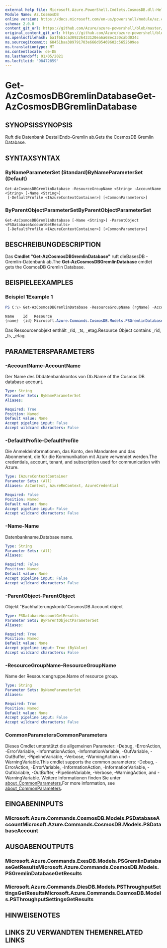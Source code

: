 ```yaml
---
external help file: Microsoft.Azure.PowerShell.Cmdlets.CosmosDB.dll-Help.xml
Module Name: Az.CosmosDB
online version: https://docs.microsoft.com/en-us/powershell/module/az.cosmosdb/get-azcosmosdbgremlindatabase
schema: 2.0.0
content_git_url: https://github.com/Azure/azure-powershell/blob/master/src/CosmosDB/CosmosDB/help/Get-AzCosmosDBGremlinDatabase.md
original_content_git_url: https://github.com/Azure/azure-powershell/blob/master/src/CosmosDB/CosmosDB/help/Get-AzCosmosDBGremlinDatabase.md
ms.openlocfilehash: ba1f6b1ca309226433120ea6a68ec330cabd034c
ms.sourcegitcommit: 68451baa389791703e666d95469602c5652609ee
ms.translationtype: MT
ms.contentlocale: de-DE
ms.lasthandoff: 01/05/2021
ms.locfileid: "98472859"
---
```

# <span data-ttu-id="f4895-101">Get-AzCosmosDBGremlinDatabase</span><span class="sxs-lookup"><span data-stu-id="f4895-101">Get-AzCosmosDBGremlinDatabase</span></span>

## <span data-ttu-id="f4895-102">SYNOPSIS</span><span class="sxs-lookup"><span data-stu-id="f4895-102">SYNOPSIS</span></span>
<span data-ttu-id="f4895-103">Ruft die Datenbank DestallEndb-Gremlin ab.</span><span class="sxs-lookup"><span data-stu-id="f4895-103">Gets the CosmosDB Gremlin Database.</span></span>

## <span data-ttu-id="f4895-104">SYNTAX</span><span class="sxs-lookup"><span data-stu-id="f4895-104">SYNTAX</span></span>

### <span data-ttu-id="f4895-105">ByNameParameterSet (Standard)</span><span class="sxs-lookup"><span data-stu-id="f4895-105">ByNameParameterSet (Default)</span></span>
```
Get-AzCosmosDBGremlinDatabase -ResourceGroupName <String> -AccountName <String> [-Name <String>]
 [-DefaultProfile <IAzureContextContainer>] [<CommonParameters>]
```

### <span data-ttu-id="f4895-106">ByParentObjectParameterSet</span><span class="sxs-lookup"><span data-stu-id="f4895-106">ByParentObjectParameterSet</span></span>
```
Get-AzCosmosDBGremlinDatabase [-Name <String>] -ParentObject <PSDatabaseAccountGetResults>
 [-DefaultProfile <IAzureContextContainer>] [<CommonParameters>]
```

## <span data-ttu-id="f4895-107">BESCHREIBUNG</span><span class="sxs-lookup"><span data-stu-id="f4895-107">DESCRIPTION</span></span>
<span data-ttu-id="f4895-108">Das **Cmdlet "Get-AzCosmosDBGremlinDatabase"** ruft dieBasesDB -Gremlin-Datenbank ab.</span><span class="sxs-lookup"><span data-stu-id="f4895-108">The **Get-AzCosmosDBGremlinDatabase** cmdlet gets the CosmosDB Gremlin Database.</span></span>

## <span data-ttu-id="f4895-109">BEISPIELE</span><span class="sxs-lookup"><span data-stu-id="f4895-109">EXAMPLES</span></span>

### <span data-ttu-id="f4895-110">Beispiel 1</span><span class="sxs-lookup"><span data-stu-id="f4895-110">Example 1</span></span>
```powershell
PS C:\> Get-AzCosmosDBGremlinDatabase -ResourceGroupName {rgName} -AccountName {accountName} -Name {databaseName}

Name    Id   Resource
{name}  {id} Microsoft.Azure.Commands.CosmosDB.Models.PSGremlinDatabaseGetPropertiesResource
```

<span data-ttu-id="f4895-111">Das Ressourcenobjekt enthält _rid, _ts, _etag.</span><span class="sxs-lookup"><span data-stu-id="f4895-111">Resource Object contains _rid, _ts, _etag.</span></span>

## <span data-ttu-id="f4895-112">PARAMETERS</span><span class="sxs-lookup"><span data-stu-id="f4895-112">PARAMETERS</span></span>

### <span data-ttu-id="f4895-113">-AccountName</span><span class="sxs-lookup"><span data-stu-id="f4895-113">-AccountName</span></span>
<span data-ttu-id="f4895-114">Der Name des Dbdatenbankkontos von Db.</span><span class="sxs-lookup"><span data-stu-id="f4895-114">Name of the Cosmos DB database account.</span></span>

```yaml
Type: String
Parameter Sets: ByNameParameterSet
Aliases:

Required: True
Position: Named
Default value: None
Accept pipeline input: False
Accept wildcard characters: False
```

### <span data-ttu-id="f4895-115">-DefaultProfile</span><span class="sxs-lookup"><span data-stu-id="f4895-115">-DefaultProfile</span></span>
<span data-ttu-id="f4895-116">Die Anmeldeinformationen, das Konto, den Mandanten und das Abonnement, die für die Kommunikation mit Azure verwendet werden.</span><span class="sxs-lookup"><span data-stu-id="f4895-116">The credentials, account, tenant, and subscription used for communication with Azure.</span></span>

```yaml
Type: IAzureContextContainer
Parameter Sets: (All)
Aliases: AzContext, AzureRmContext, AzureCredential

Required: False
Position: Named
Default value: None
Accept pipeline input: False
Accept wildcard characters: False
```

### <span data-ttu-id="f4895-117">-Name</span><span class="sxs-lookup"><span data-stu-id="f4895-117">-Name</span></span>
<span data-ttu-id="f4895-118">Datenbankname.</span><span class="sxs-lookup"><span data-stu-id="f4895-118">Database name.</span></span>

```yaml
Type: String
Parameter Sets: (All)
Aliases:

Required: False
Position: Named
Default value: None
Accept pipeline input: False
Accept wildcard characters: False
```

### <span data-ttu-id="f4895-119">-ParentObject</span><span class="sxs-lookup"><span data-stu-id="f4895-119">-ParentObject</span></span>
<span data-ttu-id="f4895-120">Objekt "Buchhalterungskonto"</span><span class="sxs-lookup"><span data-stu-id="f4895-120">CosmosDB Account object</span></span>

```yaml
Type: PSDatabaseAccountGetResults
Parameter Sets: ByParentObjectParameterSet
Aliases:

Required: True
Position: Named
Default value: None
Accept pipeline input: True (ByValue)
Accept wildcard characters: False
```

### <span data-ttu-id="f4895-121">-ResourceGroupName</span><span class="sxs-lookup"><span data-stu-id="f4895-121">-ResourceGroupName</span></span>
<span data-ttu-id="f4895-122">Name der Ressourcengruppe.</span><span class="sxs-lookup"><span data-stu-id="f4895-122">Name of resource group.</span></span>

```yaml
Type: String
Parameter Sets: ByNameParameterSet
Aliases:

Required: True
Position: Named
Default value: None
Accept pipeline input: False
Accept wildcard characters: False
```

### <span data-ttu-id="f4895-123">CommonParameters</span><span class="sxs-lookup"><span data-stu-id="f4895-123">CommonParameters</span></span>
<span data-ttu-id="f4895-124">Dieses Cmdlet unterstützt die allgemeinen Parameter: -Debug, -ErrorAction, -ErrorVariable, -InformationAction, -InformationVariable, -OutVariable, -OutBuffer, -PipelineVariable, -Verbose, -WarningAction und -WarningVariable.</span><span class="sxs-lookup"><span data-stu-id="f4895-124">This cmdlet supports the common parameters: -Debug, -ErrorAction, -ErrorVariable, -InformationAction, -InformationVariable, -OutVariable, -OutBuffer, -PipelineVariable, -Verbose, -WarningAction, and -WarningVariable.</span></span> <span data-ttu-id="f4895-125">Weitere Informationen finden Sie unter [about_CommonParameters.](http://go.microsoft.com/fwlink/?LinkID=113216)</span><span class="sxs-lookup"><span data-stu-id="f4895-125">For more information, see [about_CommonParameters](http://go.microsoft.com/fwlink/?LinkID=113216).</span></span>

## <span data-ttu-id="f4895-126">EINGABEN</span><span class="sxs-lookup"><span data-stu-id="f4895-126">INPUTS</span></span>

### <span data-ttu-id="f4895-127">Microsoft.Azure.Commands.CosmosDB.Models.PSDatabaseAccount</span><span class="sxs-lookup"><span data-stu-id="f4895-127">Microsoft.Azure.Commands.CosmosDB.Models.PSDatabaseAccount</span></span>

## <span data-ttu-id="f4895-128">AUSGABEN</span><span class="sxs-lookup"><span data-stu-id="f4895-128">OUTPUTS</span></span>

### <span data-ttu-id="f4895-129">Microsoft.Azure.Commands.ExesDB.Models.PSGremlinDatabaseGetResults</span><span class="sxs-lookup"><span data-stu-id="f4895-129">Microsoft.Azure.Commands.CosmosDB.Models.PSGremlinDatabaseGetResults</span></span>

### <span data-ttu-id="f4895-130">Microsoft.Azure.Commands.DiesDB.Models.PSThroughputSettingsGetResults</span><span class="sxs-lookup"><span data-stu-id="f4895-130">Microsoft.Azure.Commands.CosmosDB.Models.PSThroughputSettingsGetResults</span></span>

## <span data-ttu-id="f4895-131">HINWEISE</span><span class="sxs-lookup"><span data-stu-id="f4895-131">NOTES</span></span>

## <span data-ttu-id="f4895-132">LINKS ZU VERWANDTEN THEMEN</span><span class="sxs-lookup"><span data-stu-id="f4895-132">RELATED LINKS</span></span>
